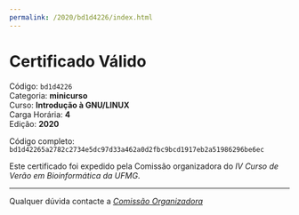 ```yaml
---
permalink: /2020/bd1d4226/index.html
---
```


# Certificado Válido

Código: `bd1d4226`<br>
Categoria: **minicurso**<br>
Curso: **Introdução à GNU/LINUX**<br>
Carga Horária: **4**<br>
Edição: **2020**<br>


Código completo: `bd1d42265a2782c2734e5dc97d33a462a0d2fbc9bcd1917eb2a51986296be6ec`


Este certificado foi expedido pela Comissão organizadora do *IV Curso de Verão em Bioinformática da UFMG*.

----

Qualquer dúvida contacte a [_Comissão Organizadora_](<mailto:cursobioinfoufmg@gmail.com$subject=[Certificados]>)

